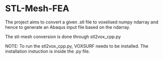 # STL-Mesh-FEA
The project aims to convert a given .stl file to voxelised numpy ndarray and hence to generate an Abaqus input file based on the ndarray.

The stl-mesh conversion is done through stl2vox_cpp.py

NOTE:
To run the stl2vox_cpp.py, VOXSURF needs to be installed. The installation instuction is inside the .py file.
